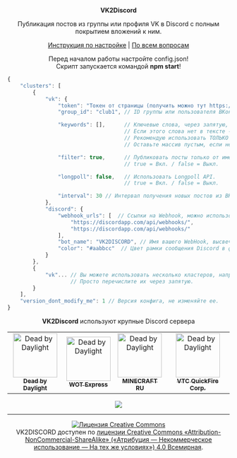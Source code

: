 <p align="center"><b>VK2Discord</b></p>
<p align="center">Публикация постов из группы или профиля VK в Discord с полным покрытием вложений к ним.</p>
<p align="center">
  <a href="https://github.com/MrZillaGold/VK2Discord/wiki/%D0%98%D0%BD%D1%81%D1%82%D1%80%D1%83%D0%BA%D1%86%D0%B8%D1%8F">Инструкция по настройке</a> | <a href="https://vk.com/id233731786">По всем вопросам</a>
</p>

<p align="center">
  Перед началом работы настройте config.json!
  <br/>
  Скрипт запускается командой <b>npm start</b>!
</p>

```js
{
	"clusters": [
		{
			"vk": {
				"token": "Токен от страницы (получить можно тут https://vk.cc/9bJ69C) или группы ВКонтакте",
				"group_id": "club1", // ID группы или пользователя ВКонтакте от которого брать новости.

				"keywords": [],      // Ключевые слова, через запятую, для публикации записи. 
				                     // Если этого слова нет в тексте - запись не будет опубликована. 
				                     // Рекомендую использовать ТОЛЬКО с навигационными хештегами по типу: #news@stevebotmc. 
				                     // Оставьте массив пустым, если не хотите использовать данную функцию.

				"filter": true,      // Публиковать посты только от именни группы, посты от обычных пользователей пропускаются. 
				                     // true = Вкл. / false = Выкл. 

				"longpoll": false,   // Использовать Longpoll API. 
				                     // true = Вкл. / false = Выкл.

				"interval": 30 // Интервал получения новых постов из ВКонтакте в секундах.
			},
			"discord": {
				"webhook_urls": [  // Ссылки на Webhook, можно использовать несколько ссылок на разные каналы Discord.
					"https://discordapp.com/api/webhooks/",
					"https://discordapp.com/api/webhooks/"
				],
				"bot_name": "VK2DISCORD", // Имя вашего WebHook, выcвечиваетеся в качестве имени бота.
				"color": "#aabbcc"  // Цвет рамки сообщения Discord в формате HEX.
			}
		},
        {
        	"vk"... // Вы можете использовать несколько кластеров, например для публикации постов из разных групп ВК.
                    // Просто перечислите их через запятую.
        }
	],
	"version_dont_modify_me": 1 // Версия конфига, не изменяйте ее.
}
```

<p align="center">
  <b>VK2Discord</b> используют крупные Discord сервера
</p>

<table>
  <tr>
    <td align="center">
      <a href="https://discord.gg/deadbydaylight">
        <img src="https://i.imgur.com/bjGpT8Y.jpg" width="100px;" alt="Dead by Daylight"/>
        <br/>
      <sub><b>Dead by Daylight</b></sub>
      </a>
    </td>
    <td align="center">
      <a href="https://vk.com/wotclue">
        <img src="https://i.imgur.com/04eVG0k.jpg" width="100px;" alt="Dead by Daylight"/>
        <br/>
      <sub><b>WOT Express</b></sub>
      </a>
    </td>
    <td align="center">
      <a href="https://discord.gg/tAca6dX">
        <img src="https://i.imgur.com/ExjWQCI.png" width="100px;" alt="Dead by Daylight"/>
        <br/>
      <sub><b>MINECRAFT RU</b></sub>
      </a>
    </td>
    <td align="center">
      <a href="https://discord.gg/MfKUp4F">
        <img src="https://i.imgur.com/FuI3ONC.jpg" width="100px;" alt="Dead by Daylight"/>
        <br/>
      <sub><b>VTC QuickFire Corp.</b></sub>
      </a>
    </td>
    </tr>
</table>

<p align="center">
  <img src="https://repository-images.githubusercontent.com/192033596/2c44de80-d8b2-11e9-9fc5-03e288f8da72">
</p>

***

<p align="center">
<a rel="license" href="http://creativecommons.org/licenses/by-nc-sa/4.0/">
  <img alt="Лицензия Creative Commons" style="border-width:0" src="https://i.creativecommons.org/l/by-nc-sa/4.0/88x31.png"/>
  </a>
  <br/>
  VK2DISCORD доступен по 
  <a rel="license" href="http://creativecommons.org/licenses/by-nc-sa/4.0/">
    лицензии Creative Commons «Attribution-NonCommercial-ShareAlike» («Атрибуция —  Некоммерческое использование — На тех же условиях») 4.0 Всемирная</a>.
</p>

